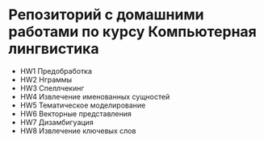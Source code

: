 # Репозиторий с домашними работами по курсу Компьютерная лингвистика

- HW1 Предобработка
- HW2 Нграммы
- HW3 Спеллчекинг
- HW4 Извлечение именованных сущностей
- HW5 Тематическое моделирование
- HW6 Векторные представления
- HW7 Дизамбигуация
- HW8 Извлечение ключевых слов
